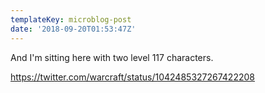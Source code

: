 ```yaml
---
templateKey: microblog-post
date: '2018-09-20T01:53:47Z'
---
```


And I'm sitting here with two level 117 characters.

https://twitter.com/warcraft/status/1042485327267422208

